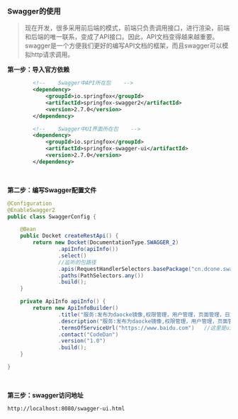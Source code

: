### Swagger的使用

> 现在开发，很多采用前后端的模式，前端只负责调用接口，进行渲染，前端和后端的唯一联系，变成了API接口。因此，API文档变得越来越重要。swagger是一个方便我们更好的编写API文档的框架，而且swagger可以模拟http请求调用。

**第一步：导入官方依赖**

```xml
        <!--    Swagger中API所在包    -->
        <dependency>
            <groupId>io.springfox</groupId>
            <artifactId>springfox-swagger2</artifactId>
            <version>2.7.0</version>
        </dependency>

        <!--    Swagger中UI界面所在包    -->
        <dependency>
            <groupId>io.springfox</groupId>
            <artifactId>springfox-swagger-ui</artifactId>
            <version>2.7.0</version>
        </dependency>
```

&nbsp;

**第二步：编写Swagger配置文件**

```java
@Configuration
@EnableSwagger2
public class SwaggerConfig {

    @Bean
    public Docket createRestApi() {
        return new Docket(DocumentationType.SWAGGER_2)
                .apiInfo(apiInfo())
                .select()
                //监听的包路径
                .apis(RequestHandlerSelectors.basePackage("cn.dcone.swaggerdemo"))
                .paths(PathSelectors.any())
                .build();
    }

    private ApiInfo apiInfo() {
        return new ApiInfoBuilder()
                .title("服务:发布为daocke镜像,权限管理，用户管理，页面管理，日志 后台 APIs")
                .description("服务:发布为daocke镜像,权限管理，用户管理，页面管理，日志 后台")
                .termsOfServiceUrl("https://www.baidu.com")   //这里是ui界面提供的跳转url
                .contact("CodeDan")
                .version("1.0")
                .build();
    }

}

```

&nbsp;

**第三步：swagger访问地址**

```url
http://localhost:8080/swagger-ui.html
```


